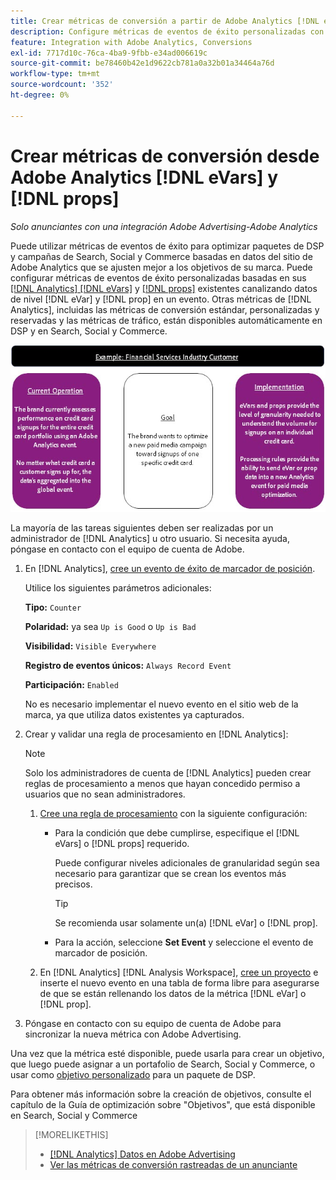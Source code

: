 ```yaml
---
title: Crear métricas de conversión a partir de Adobe Analytics [!DNL eVars]  y props
description: Configure métricas de eventos de éxito personalizadas con datos de nivel  [!DNL eVar] y  [!DNL prop].
feature: Integration with Adobe Analytics, Conversions
exl-id: 7717d10c-76ca-4ba9-9fbb-e34ad006619c
source-git-commit: be78460b42e1d9622cb781a0a32b01a34464a76d
workflow-type: tm+mt
source-wordcount: '352'
ht-degree: 0%

---
```


# Crear métricas de conversión desde Adobe Analytics [!DNL eVars] y [!DNL props]

*Solo anunciantes con una integración Adobe Advertising-Adobe Analytics*

Puede utilizar métricas de eventos de éxito para optimizar paquetes de DSP y campañas de Search, Social y Commerce basadas en datos del sitio de Adobe Analytics que se ajusten mejor a los objetivos de su marca. Puede configurar métricas de eventos de éxito personalizadas basadas en sus [[!DNL Analytics] [!DNL eVars]](https://experienceleague.adobe.com/docs/analytics/components/dimensions/evar.html) y [[!DNL props]](https://experienceleague.adobe.com/docs/analytics/components/dimensions/prop.html) existentes canalizando datos de nivel [!DNL eVar] y [!DNL prop] en un evento. Otras métricas de [!DNL Analytics], incluidas las métricas de conversión estándar, personalizadas y reservadas y las métricas de tráfico, están disponibles automáticamente en DSP y en Search, Social y Commerce.

![Ejemplo de uso](/help/integrations/assets/a4adc-conversion-evar-example.jpg "Ejemplo de uso")

La mayoría de las tareas siguientes deben ser realizadas por un administrador de [!DNL Analytics] u otro usuario. Si necesita ayuda, póngase en contacto con el equipo de cuenta de Adobe.

1. En [!DNL Analytics], [cree un evento de éxito de marcador de posición](https://experienceleague.adobe.com/en/docs/analytics/admin/admin-tools/manage-report-suites/edit-report-suite/conversion-variables/success-event).

   Utilice los siguientes parámetros adicionales:

   **Tipo:** `Counter`

   **Polaridad:** ya sea `Up is Good` o `Up is Bad`

   **Visibilidad:** `Visible Everywhere`

   **Registro de eventos únicos:** `Always Record Event`

   **Participación:** `Enabled`

   No es necesario implementar el nuevo evento en el sitio web de la marca, ya que utiliza datos existentes ya capturados.

1. Crear y validar una regla de procesamiento en [!DNL Analytics]:

   >[!NOTE]
   >
   >Solo los administradores de cuenta de [!DNL Analytics] pueden crear reglas de procesamiento a menos que hayan concedido permiso a usuarios que no sean administradores.

   1. [Cree una regla de procesamiento](https://experienceleague.adobe.com/docs/analytics/admin/admin-tools/manage-report-suites/edit-report-suite/report-suite-general/c-processing-rules/c-processing-rules-configuration/t-processing-rules.html?lang=en) con la siguiente configuración:

      * Para la condición que debe cumplirse, especifique el [!DNL eVars] o [!DNL props] requerido.

        Puede configurar niveles adicionales de granularidad según sea necesario para garantizar que se crean los eventos más precisos.

        >[!TIP]
        >
        >Se recomienda usar solamente un(a) [!DNL eVar] o [!DNL prop].

      * Para la acción, seleccione **Set Event** y seleccione el evento de marcador de posición.

   1. En [!DNL Analytics] [!DNL Analysis Workspace], [cree un proyecto](https://experienceleague.adobe.com/docs/analytics/analyze/analysis-workspace/home.html) e inserte el nuevo evento en una tabla de forma libre para asegurarse de que se están rellenando los datos de la métrica [!DNL eVar] o [!DNL prop].

1. Póngase en contacto con su equipo de cuenta de Adobe para sincronizar la nueva métrica con Adobe Advertising.

Una vez que la métrica esté disponible, puede usarla para crear un objetivo, que luego puede asignar a un portafolio de Search, Social y Commerce, o usar como [objetivo personalizado](/help/dsp/optimization/custom-goal.md) para un paquete de DSP.

Para obtener más información sobre la creación de objetivos, consulte el capítulo de la Guía de optimización sobre &quot;Objetivos&quot;, que está disponible en Search, Social y Commerce

>[!MORELIKETHIS]
>
>* [[!DNL Analytics] Datos en Adobe Advertising](/help/integrations/analytics/analytics-data-in-advertising.md)
>* [Ver las métricas de conversión rastreadas de un anunciante](/help/search-social-commerce/admin/conversion-metrics/conversion-metric-view-tracked.md)
